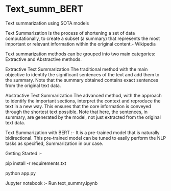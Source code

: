 # Text_summ_BERT

Text summarization using SOTA models

Text Summarization is the process of shortening a set of data computationally, to create a subset (a summary) that represents the most important or relevant information within the original content.- Wikipedia

Text summarization methods can be grouped into two main categories: Extractive and Abstractive methods.

Extractive Text Summarization
The traditional method with the main objective to identify the significant sentences of the text and add them to the summary. Note that the summary obtained contains exact sentences from the original text data.


Abstractive Text Summarization
The advanced method, with the approach to identify the important sections, interpret the context and reproduce the text in a new way. This ensures that the core information is conveyed through the shortest text possible. Note that here, the sentences, in summary, are generated by the model, not just extracted from the original text data.

Text Summarization with BERT :-
It is a pre-trained model that is naturally bidirectional. This pre-trained model can be tuned to easily perform the NLP tasks as specified, Summarization in our case.


Getting Started :-

pip install -r requirements.txt

python app.py

Jupyter notebook :-
Run text_summry.ipynb


